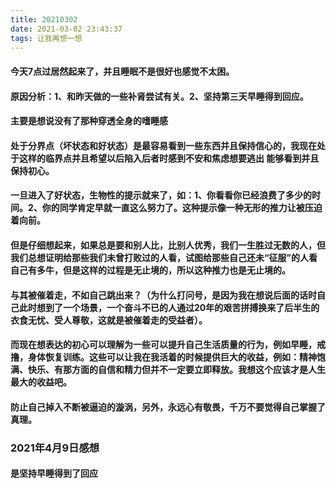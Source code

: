 ```yaml
---
title: 20210302
date: 2021-03-02 23:43:37
tags: 让我再想一想
---
```

#### 今天7点过居然起来了，并且睡眠不是很好也感觉不太困。
#### 原因分析：1、和昨天做的一些补肾尝试有关。2、坚持第三天早睡得到回应。
#### 主要是想说没有了那种穿透全身的嗜睡感
#### 处于分界点（坏状态和好状态）是最容易看到一些东西并且保持信心的，我现在处于这样的临界点并且希望以后陷入后者时感到不安和焦虑想要逃出 能够看到并且保持初心。
#### 一旦进入了好状态，生物性的提示就来了，如：1、你看看你已经浪费了多少的时间。2、你的同学肯定早就一直这么努力了。这种提示像一种无形的推力让被压迫着向前。
#### 但是仔细想起来，如果总是要和别人比，比别人优秀，我们一生胜过无数的人，但我们总想证明给那些我们未曾打败过的人看，试图给那些自己还未“征服”的人看自己有多牛，但是这样的过程是无止境的，所以这种推力也是无止境的。
#### 与其被催着走，不如自己跳出来？（为什么打问号，是因为我在想说后面的话时自己此时想到了一个场景，一个奋斗不已的人通过20年的艰苦拼搏换来了后半生的衣食无忧、受人尊敬，这就是被催着走的受益者）。
#### 而现在想表达的初心可以理解为一些可以提升自己生活质量的行为，例如早睡，戒撸，身体恢复训练。这些可以让我在我活着的时候提供巨大的收益，例如：精神饱满、快乐、有那方面的自信和精力但并不一定要立即释放。我想这个应该才是人生最大的收益吧。
#### 防止自己掉入不断被逼迫的漩涡，另外，永远心有敬畏，千万不要觉得自己掌握了真理。
### 2021年4月9日感想
#### 是坚持早睡得到了回应
